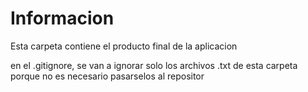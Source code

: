 # Informacion

Esta carpeta contiene el producto final de la aplicacion


en el .gitignore, se van a ignorar solo los archivos .txt de esta carpeta
porque no es necesario pasarselos al repositor